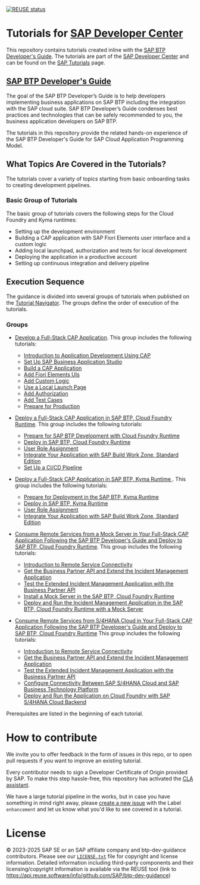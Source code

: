 [![REUSE status](https://api.reuse.software/badge/github.com/sap-tutorials/btp-dev-guidance)](https://api.reuse.software/info/github.com/sap-tutorials/btp-dev-guidance)

# Tutorials for [SAP Developer Center](https://developers.sap.com)
This repository contains tutorials created inline with the [SAP BTP Developer's Guide](https://help.sap.com/docs/btp/btp-developers-guide/tutorials-for-sap-cloud-application-programming-model?version=Cloud). The tutorials are part of the [SAP Developer Center](https://developers.sap.com) and can be found on the [SAP Tutorials](https://developers.sap.com/tutorial-navigator.html) page.

## [SAP BTP Developer's Guide](https://help.sap.com/docs/btp/btp-developers-guide/tutorials-for-sap-cloud-application-programming-model?version=Cloud)

The goal of the SAP BTP Developer’s Guide is to help developers implementing business applications on SAP BTP including the integration with the SAP cloud suite. SAP BTP Developer’s Guide condenses best practices and technologies that can be safely recommended to you, the business application developers on SAP BTP.

The tutorials in this repository provide the related hands-on experience of the SAP BTP Developer's Guide for SAP Cloud Application Programming Model. 

## What Topics Are Covered in the Tutorials?

The tutorials cover a variety of topics starting from basic onboarding tasks to creating development pipelines.

### Basic Group of Tutorials

The basic group of tutorials covers the following steps for the Cloud Foundry and Kyma runtimes:

- Setting up the development environment
- Building a CAP application with SAP Fiori Elements user interface and a custom logic
- Adding local launchpad, authorization and tests for local development
- Deploying the application in a productive account
- Setting up continuous integration and delivery pipeline


## Execution Sequence
The guidance is divided into several groups of tutorials when published on the [Tutorial Navigator](https://developers.sap.com/tutorial-navigator.html). The groups define the order of execution of the tutorials.

### Groups

- [Develop a Full-Stack CAP Application](https://developers.sap.com/group.cap-application-full-stack.html). This group includes the following tutorials:
    - [Introduction to Application Development Using CAP](https://developers.sap.com/tutorials/introduction.html)
    - [Set Up SAP Business Application Studio](https://developers.sap.com/tutorials/set-up-bas.html)
    - [Build a CAP Application](https://developers.sap.com/tutorials/build-cap-app.html)
    - [Add Fiori Elements UIs](https://developers.sap.com/tutorials/add-fiori-elements-uis.html)
    - [Add Custom Logic](https://developers.sap.com/tutorials/add-custom-logic.html)
    - [Use a Local Launch Page](https://developers.sap.com/tutorials/use-local-launch-page.html)
    - [Add Authorization](https://developers.sap.com/tutorials/add-authorization.html)
    - [Add Test Cases](https://developers.sap.com/tutorials/add-test-cases.html)
    - [Prepare for Production](https://developers.sap.com/tutorials/prep-for-prod.html)

- [Deploy a Full-Stack CAP Application in SAP BTP, Cloud Foundry Runtime](https://developers.sap.com/group.deploy-full-stack-cap-application.html). This group includes the following tutorials:
    - [Prepare for SAP BTP Development with Cloud Foundry Runtime](https://developers.sap.com/tutorials/prepare-btp-cf.html)
    - [Deploy in SAP BTP, Cloud Foundry Runtime](https://developers.sap.com/tutorials/deploy-to-cf.html)
    - [User Role Assignment](https://developers.sap.com/tutorials/user-role-assignment.html) 
    - [Integrate Your Application with SAP Build Work Zone, Standard Edition](https://developers.sap.com/tutorials/integrate-with-work-zone.html)
    - [Set Up a CI/CD Pipeline](https://developers.sap.com/tutorials/set-up-cicd.html)

- [Deploy a Full-Stack CAP Application in SAP BTP, Kyma Runtime ](https://developers.sap.com/group.deploy-full-stack-cap-kyma-runtime.html). This group includes the following tutorials:
    - [Prepare for Deployment in the SAP BTP, Kyma Runtime](https://developers.sap.com/tutorials/prepare-btp-kyma.html)
    - [Deploy in SAP BTP, Kyma Runtime](https://developers.sap.com/tutorials/deploy-to-kyma.html)
    - [User Role Assignment](https://developers.sap.com/tutorials/user-role-assignment.html) 
    - [Integrate Your Application with SAP Build Work Zone, Standard Edition](https://developers.sap.com/tutorials/integrate-with-work-zone.html)

- [Consume Remote Services from a Mock Server in Your Full-Stack CAP Application Following the SAP BTP Developer's Guide and Deploy to SAP BTP, Cloud Foundry Runtime](). This group includes the following tutorials:
    - [Introduction to Remote Service Connectivity](https://developers.sap.com/tutorials/remote-service-intro.html) 
    - [Get the Business Partner API and Extend the Incident Management Application](https://developers.sap.com/tutorials/remote-service-extend.html)
    - [Test the Extended Incident Management Application with the Business Partner API](https://developers.sap.com/tutorials/remote-service-run-dev-test.html)
    - [Install a Mock Server in the SAP BTP, Cloud Foundry Runtime](https://developers.sap.com/tutorials/remote-service-set-up-mock-cf.html)
    - [Deploy and Run the Incident Management Application in the SAP BTP, Cloud Foundry Runtime with a Mock Server](https://developers.sap.com/tutorials/remote-service-deploy-with-mock-cf.html)

- [Consume Remote Services from S/4HANA Cloud in Your Full-Stack CAP Application Following the SAP BTP Developer's Guide and Deploy to SAP BTP, Cloud Foundry Runtime]() This group includes the following tutorials:
    - [Introduction to Remote Service Connectivity](https://developers.sap.com/tutorials/remote-service-intro.html) 
    - [Get the Business Partner API and Extend the Incident Management Application](https://developers.sap.com/tutorials/remote-service-extend.html)
    - [Test the Extended Incident Management Application with the Business Partner API](https://developers.sap.com/tutorials/remote-service-run-dev-test.html)
    - [Configure Connectivity Between SAP S/4HANA Cloud and SAP Business Technology Platform](https://developers.sap.com/tutorials/remote-service-configure-connectivity.html)
    - [Deploy and Run the Application on Cloud Foundry with SAP S/4HANA Cloud Backend](https://developers.sap.com/tutorials/remote-service-deploy-to-cf.html)

Prerequisites are listed in the beginning of each tutorial.


# How to contribute
We invite you to offer feedback in the form of issues in this repo, or to open pull requests if you want to improve an existing tutorial.

Every contributor needs to sign a Developer Certificate of Origin provided by SAP. To make this step hassle-free, this repository has activated the [CLA assistant](https://cla-assistant.io).

We have a large tutorial pipeline in the works, but in case you have something in mind right away, please [create a new issue](https://github.com/SAPDocuments/Tutorials/issues/new) with the Label `enhancement` and let us know what you'd like to see covered in a tutorial.


# License
© 2023-2025 SAP SE or an SAP affiliate company and btp-dev-guidance contributors. Please see our [`LICENSE.txt`](LICENSE.txt) file for copyright and license information. Detailed information including third-party components and their licensing/copyright information is available via the REUSE tool (link to https://api.reuse.software/info/github.com/SAP/btp-dev-guidance)



